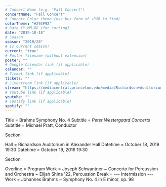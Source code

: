 ```yaml
---
# Concert Name (e.g. "Fall Concert")
concertName: "Fall Concert"
# Concert Color theme (use hex form of sRGB to find)
colorTheme: "#293F92"
# Date YY-MM-DD (for sorting)
date: "2019-10-18"
# Season
season: "2019/20"
# Is current season?
current: "true"
# Poster filename (without extension)
poster: ""
# Google Calendar link (if applicable)
calendar: ""
# Ticket link (if applicable)
tickets: ""
# Livestream link (if applicable)
stream: "https://mediacentral.princeton.edu/media/Richardson+Auditorium/1_tmulc7h5/18927281"
# Youtube link (if applicable)
youtube: ""
# Spotify link (if applicable)
spotify: ""
---
```

Title = Brahms Symphony No. 4
Subtitle = *Peter Westergaard Concerts*
Subtitle = Michael Pratt, Conductor

Section

Hall = Richardson Auditorium in Alexander Hall
Datetime = October 18, 2019 19:30
Datetime = October 19, 2019 19:30

Section

Overline = Program
Work = Joseph Schwantner ~ Concerto for Percussion and Orchestra ~ Elijah Shina '22, Percussion
Break = --- Intermission ---
Work = Johannes Brahms ~ Symphony No. 4 in E minor, op. 98
